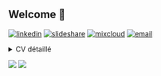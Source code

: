 <!-- update README.md-->
## Welcome :man: 
[![linkedin](https://img.shields.io/badge/linkedin--lightgrey?style=social&logo=linkedin)](https://www.linkedin.com/in/fsagez/)
[![slideshare](https://img.shields.io/badge/slideshare--lightgrey?style=social&logo=slideshare)](https://fr.slideshare.net/fredericsagez)
[![mixcloud](https://img.shields.io/badge/linkedin--lightgrey?style=social&logo=mixcloud)](https://www.mixcloud.com/fredericsagez/)
[![email](https://img.shields.io/badge/email--lightgrey?style=social&logo=gmail)](mailto:s.fsagez@gmail.com)

<details>
    <summary>
        CV détaillé
    </summary>

## EXPERIENCE PROFESSIONNELLE
### 2023 – Ajourd'hui | Freelance
Gestion de l'intégration et de la migration sur une nouvelle plateforme de l'ensemble des services et activités du Legacy d’une entité dans le domaine de la finance internationale 

### 2022 à 2023 | Senior Project Coordinator | ATOS WORLDGRID
Garant de l'efficacité dans l'organisation des différents aspects liés aux projets Smart Metering (Roadmaps, planning, tableaux de bord, support de formation et communication) 

### 2021 – 2022 | Consultant IT | AGAP2 IT
#### KOELIS : Elaboration de la stratégie de cyber sécurité qui suit les recommandations de la F.D.A. et la M.D.C.G dans le cadre IEC 62304 
#### ECONOCOM : Pilotage de projets de façon opérationnelle, suivit du respect du planning, des délais et proposition d’amélioration continue dans le cadre de la livraison de solutions informatiques dans le Centre de Service de Grenoble 

### 2019 – 2020 | Release Project Manager | AXYUS
#### FEDER : Etude des besoins de maintenance évolutive, production et suivi du plan de qualité du portail eSynergie de demande et de suivi des subventions européennes tout en optimisant les processus de compilation et de Builds avec l’équipe DevOps 

### 2018 – 2019 | Architecte d'Entreprise | MEGA International
Méthodologie, installation, formation et organisation autour de l'utilisation d’un référentiel d’Architecture d'Entreprise

## FORMATION
### 2024 –  Google Cybersecurity Certificat Professionnel – Coursera (Certification en ligne)
Coursera certifies their successful completion of Google Cybersécurité Google Specialization  (Id CKNWHANYXRF5) 

### 1997 – DUT Informatique – IUT de Vélizy Sciences et technologies (78)
Diplôme d’informatique d'ingénierie informatique

### 1993 – Baccalauréat F2 – Lycée Général et Technologique Émilie de Breteuil (78)
Filière Technologie, technicien d'électronique industrielle

### LANGUES
🇫🇷 🇬🇧

</details>

![](https://github-readme-stats.vercel.app/api/top-langs/?username=NoExtra-Team&theme=radical&hide_langs_below=8)
![](https://github-readme-stats.vercel.app/api?username=NoExtra-Team&show_icons=true&theme=radical&count_private=true)

